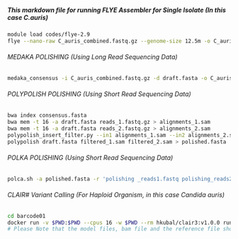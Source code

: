 ##### This markdown file for running FLYE Assembler for Single Isolate (In this case C.auris)
```bash
module load codes/flye-2.9
flye --nano-raw C_auris_combined.fastq.gz --genome-size 12.5m -o C_auris_flye_assembly -t 16 -i 4
```

###### MEDAKA POLISHING (Using Long Read Sequencing Data)

```bash
medaka_consensus -i C_auris_combined.fastq.gz -d draft.fasta -o C_auris_medaka_polish -t 32 -m r1041_e82_260bps_sup_g632
```

###### POLYPOLISH POLISHING (Using Short Read Sequencing Data)

```bash
bwa index consensus.fasta
bwa mem -t 16 -a draft.fasta reads_1.fastq.gz > alignments_1.sam
bwa mem -t 16 -a draft.fasta reads_2.fastq.gz > alignments_2.sam
polypolish_insert_filter.py --in1 alignments_1.sam --in2 alignments_2.sam --out1 filtered_1.sam --out2 filtered_2.sam
polypolish draft.fasta filtered_1.sam filtered_2.sam > polished.fasta
```
###### POLKA POLISHING (Using Short Read Sequencing Data)
```bash
polca.sh -a polished.fasta -r 'polishing _reads1.fastq polishing_reads2.fastq' -t 16 -m 160G
```
###### CLAIR# Variant Calling (For Haploid Organism, in this case Candida auris)
```bash
cd barcode01
docker run -v $PWD:$PWD --cpus 16 -w $PWD --rm hkubal/clair3:v1.0.0 run_clair3.sh --bam_fn="$PWD/barcode04_sorted.bam" --ref_fn="$PWD/C_auris_reference_GCF003013715.fasta" --threads="16"  --platform="ont" --model_path="$PWD/r1041_e82_260bps_sup_g632" --output="$PWD/C_auris_barcode04_clair3_variant_calling" --ctg_name="NC_072812.1,NC_072813.1,NC_072814.1,NC_072815.1,NC_072816.1,NC_072817.1,NC_072818.1" --no_phasing_for_fa --include_all_ctgs --haploid_precise
# Please Note that the model files, bam file and the reference file should be in the same folder. Also please make a index file of the reference before running clair3
```
